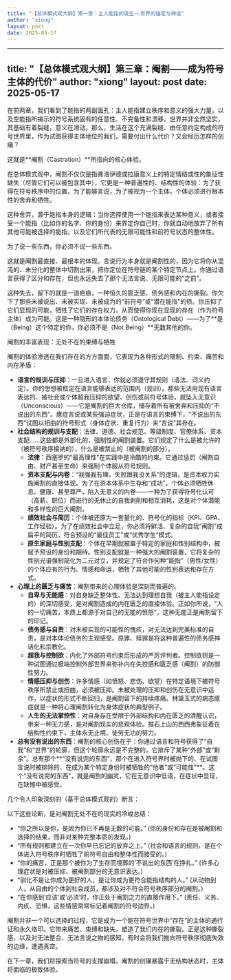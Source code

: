 ```yaml
---
title: "【总体模式观大纲】第一章：主人能指的诞生——世界的锚定与神话"
author: "xiong"
layout: post
date: 2025-05-17
---
```


---
title: "【总体模式观大纲】第三章：阉割——成为符号主体的代价"
author: "xiong"
layout: post
date: 2025-05-17
---
 
在前两章，我们看到了能指的两副面孔：主人能指建立秩序和意义的强大力量，以及空能指所揭示的符号系统固有的任意性、不完备性和漂移。世界并非全然坚实，其基础有着裂缝，意义在滑动。那么，生活在这个充满裂缝、由任意约定构成的符号世界里，作为试图获得主体地位的我们，需要付出什么代价？又会经历怎样的创痛？

这就是**阉割（Castration）**所指向的核心体验。

在总体模式观中，阉割不仅仅是指弗洛伊德或拉康意义上的特定情结或性的象征性缺失（尽管它们可以被包含其中），它更是一种普遍性的、结构性的体验：为了获得在符号秩序中的位置，为了能够言说，为了被视为一个主体，个体必须进行根本性的舍弃和牺牲。

这种舍弃，源于能指本身的逻辑：当你选择使用一个能指来表达某种意义，或者接受一个能指（比如你的名字、你的身份）来界定你自己时，你就自动地放弃了所有其他可能被选择的能指，以及它们所代表的无限可能性和前符号状态的整体性。

为了说一些东西，你必须不说一些东西。

这就是阉割最直接、最根本的体现。言说行为本身就是阉割性的，因为它将你从混沌的、未分化的整体中切割出来，把你定位在符号链的某个特定节点上。你通过语言获得了区分和存在，但也永远失去了那个无法言说、无限可能的“之前”。

这种失去，留下的就是一道疤痕，一种恒久的匮乏感、债务感和内在的撕裂。你欠下了那些未被说出、未被实现、未被成为的“前符号”或“潜在能指”的债。你压抑了它们显现的可能，牺牲了它们的存在权力，从而使得你现在显现的存在（作为符号主体）成为可能。这是一种隐形的本体论债务（Ontological Debt）——为了**是（Being）这个特定的你，你必须不是（Not Being）**无数其他的你。

阉割的丰富表现：无处不在的束缚与牺牲

阉割的体验渗透在我们存在的方方面面，它表现为各种形式的限制、约束、痛苦和内在矛盾：
- **语言的规训与压抑**：一旦进入语言，你就必须遵守其规则（语法、词义约定）。你的思想被框定在语言能够表达的范围内（规训）。那些无法用现有语言表达的、被社会或个体超我压抑的欲望、创伤或前符号体验，就坠入无意识（Unconscious）——它是阉割的巨大仓库，储存着所有被舍弃和压抑的“不说出的东西”。癔症言说或某些强迫症状，正是在语言的束缚下，“不说出的东西”试图以扭曲的符号形式（身体症状、重复行为）来“言说”其存在。
- **社会结构的规训与支配**：法律、道德、社会规范、等级制度、官僚体系、资本支配……这些都是外部化的、强制性的阉割装置。它们规定了什么是被允许的（被符号秩序接纳的），什么是被禁止的（被阉割的部分）。
  - **法律**：西塞罗的“最高理性”在实践中是冷酷的约束。它通过惩罚（阉割自由、财产甚至生命）来强制个体服从符号规则。
  - **资本支配与内卷**：“我强我有理，失败跟我没关系”的逻辑，是资本权力实施阉割的直接体现。为了在资本体系中生存和“成功”，个体必须牺牲休息、健康、甚至尊严，陷入无意义的内卷——一种为了获得符号化认可（高薪、职位）而进行的无休止的自我剥削和相互消耗，这是对个体潜能和多样性的巨大阉割。
  - **绩效社会与简历**：个体被还原为一套量化的、符号化的指标（KPI、GPA、工作经验）。为了在绩效社会中立足，你必须将鲜活、复杂的自我“阉割”成扁平的简历，符合预设的“最佳员工”或“优秀学生”模式。
  - **原生家庭与性别支配**：个体在早期就被置于特定的家庭和性别结构中，被赋予预设的身份和期待。性别支配就是一种强大的阉割装置，它将复杂的性别光谱强制简化为二元对立，并规定了符合作何种“能指”（男性/女性）的个体应有的行为、情感和命运，牺牲了其他可能的性别表达和存在方式。
- **心理上的匮乏与痛苦**：阉割带来的心理体验是深刻而普遍的。
  - **自卑与无能感**：对自身缺乏整体性、无法达到理想自我（被主人能指设定的）的深切感受，是对阉割造成的内在匮乏的直接体验。正如你所说，“人的一切痛苦，本质上都源于对自己的无能的愤怒”，这种无能正是阉割留下的印记。
  - **债务感与自责**：对未被实现的可能性的愧疚，对无法达到完美标准的自责，是对本体论债务的主观感受。原罪、赎罪是将这种普遍性的债务感神话化和宗教化。
  - **超我与控制欲**：内化了外部符号约束后形成的严厉评判者。控制欲则是一种试图通过极端控制外部世界来弥补内在失控感和匮乏感（阉割）的防御性努力。
  - **情感压抑与创伤**：许多情感（如愤怒、悲伤、欲望）在特定语境下被符号秩序所禁止或扭曲，必须被压抑。未被处理的压抑和创伤在无意识中运作，以症状的形式不断回归，是阉割留下的持续疼痛。林黛玉式的病态癔症就是一种将心理阉割转化为身体症状的典型例子。
  - **人生的无法掌控性**：对自身存在受限于外部结构和内在匮乏的清醒认识，带来一种无力感，是对阉割现实的悲观体验。推石上山的西西弗象征着在结构性约束下，主体永无止境、徒劳无功的努力。
- **总有没有说出的东西**：阉割的核心创伤在于：你通过语言和符号获得了“自我”和“世界”的轮廓，但这个轮廓永远是不完整的，它排斥了某种“外部”或“剩余”。总有那个**“没有说完的东西”，那个在进入符号界时被抛下的、在试图言说时被排除的、在成为某个特定身份时被牺牲的“他者”或“可能性”**。这个“没有说完的东西”，就是阉割的幽灵，它在无意识中低语，在症状中显现，在缺憾中被感受。

几个令人印象深刻的（基于总体模式观的）断言：

以下这些论断，是对阉割无处不在的现实的冷峻总结：
- “你之所以是你，是因为你已不再是无数的可能。” (你的身份和存在是被阉割和选择的结果，而非对某种完整本质的发现。)
- “所有规则都建立在一次你早已忘记的放弃之上。” (社会和语言的规则，是在个体进入符号秩序时牺牲了前符号自由和整体性而接受的。)
- “你的痛苦，正是那个被你为了生存而埋葬的‘不说出的东西’在挣扎。” (许多心理症状是对被压抑、被阉割部分的无意识表达。)
- “驯化不是让你成为更好的人，是让你成为更符合能指结构的人。” (从动物到人，从自由的个体到社会成员，都涉及对不符合符号秩序部分的阉割。)
- “在你感到‘应该’或‘必须’时，你正处于阉割之力的直接作用下。” (责任、义务、内疚、恐惧，这些情感常常标记着阉割的符号边界。)

阉割并非一个可以选择的过程，它是成为一个能在符号世界中“存在”的主体的通行证和永久烙印。它带来痛苦、束缚和缺失，塑造了我们内在的撕裂。正是这种撕裂感，以及对无法整合、无法言说之物的感知，有时会将我们推向符号秩序彻底失效的边缘，遭遇真空。

在下一章，我们将探索当符号的支撑崩塌，阉割的创痛暴露于无结构状态时，主体将面临的极致体验。